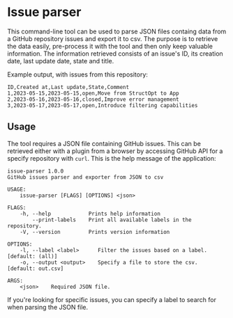 # Issue parser

This command-line tool can be used to parse JSON files containg data from a GitHub repository issues and export it to csv.
The purpose is to retrieve the data easily, pre-process it with the tool and then only keep valuable information.
The information retrieved consists of an issue's ID, its creation date, last update date, state and title.

Example output, with issues from this repository:

```
ID,Created at,Last update,State,Comment
1,2023-05-15,2023-05-15,open,Move from StructOpt to App
2,2023-05-16,2023-05-16,closed,Improve error management
3,2023-05-17,2023-05-17,open,Introduce filtering capabilities
```

## Usage

The tool requires a JSON file containing GitHub issues.
This can be retrieved either with a plugin from a browser by accessing GitHub API for a specify repository with `curl`.
This is the help message of the application:

```
issue-parser 1.0.0
GitHub issues parser and exporter from JSON to csv

USAGE:
    issue-parser [FLAGS] [OPTIONS] <json>

FLAGS:
    -h, --help            Prints help information
        --print-labels    Print all available labels in the repository.
    -V, --version         Prints version information

OPTIONS:
    -l, --label <label>      Filter the issues based on a label. [default: (all)]
    -o, --output <output>    Specify a file to store the csv. [default: out.csv]

ARGS:
    <json>    Required JSON file.
```

If you're looking for specific issues, you can specify a label to search for when parsing the JSON file.